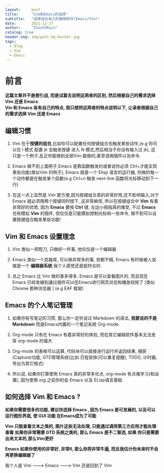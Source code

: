 ```yaml
---
layout:     post
title:      "Vim和Emacs的选择"
subtitle:   "选择适合自己的编辑软件(Emacs/Vim)"
date:       2021-12-27
author:     "ISouthRain"
catalog: true
header-img: img/post-bg-hacker.jpg
tags:
  - Blog
  - Vim
  - Emacs
---
```


# 前言
**这篇文章并不是想引战, 而是试着去说明这两者的区别, 然后根据自己的需求选择 Vim 还是 Emacs**  
**Vin 和 Emacs 各有自己的特点, 我只想把这两者的特点说明以下, 让读者根据自己的需求选择 Vim 还是 Emacs** 

## 编辑习惯
1. Vim 在于**按键的组合**,比如你可以配置任何按键组合去触发某些动作,(e.g 你可以在 I 模式 配置 jk 去触发按键 <ESC> 进入 N 模式,然后相当于你没有输入过 jk), 这只是一个例子,反正你能做到全部Vim 能做的,甚至调用插件以及命令.  

     

2. Emacs 做不到上面例子,Emacs 是靠函数触发的或者说你必须 Ctrl+才能实现某些功能(类似Vim 的例子), Emacs 就是一个 Elisp 语言的运行器, 你做的每一个动作都是在触发某个函数(e.g Ctrl+n 触发 next-line 函数将光标移动到下一行)  

     

3. 在这一点上显然是 Vim 更方便,因为按键组合真的非常好用,还不影响输入,对于 Emacs 就必须用两个按键同时按下, 这非常麻烦, 所以在按键组合中 **Vim** 有着非常好的优势, 因为 **Emacs** 要按 **Ctrl** 键, 左边小拇指真的难受, 不过 **Emacs** 也有模拟 **Vim** 的插件, 但仅仅是只能模拟控制光标和一些命令, 做不到可以设置按键组合触发某些功能!

     

## Vim 和 Emacs 设置理念
1. Vim 类似一把短刀, 只做好一件事, 他仅仅是一个编辑器  

2. Emacs 类似一个武器库, 可以做非常多的事, 但都不精, Emacs 有时候被人说做是一个 **编辑器系统** 我个人感觉还是挺符合的  

3. 总之 Emacs 比 Vim 做的事多得多, Emacs 是可以查看图片的, 而且现在 Emacs 已经发展到通过插件可以在Emacs进行网页浏览和播放视频了 [类似 Chrome 那种浏览器 ] (e.g EAF 框架) 


## Emacs 的个人笔记管理
1. 如果你有写笔记的习惯, 那么你一定听说过 Markdown 的语法, **我要说的不是Markdown** 而是Emacs内置的一个笔记系统 Org-mode.  

2. Org-mode 只有在 Emacs 有着非常好的体验, 而在其它编辑软件基本无法发挥 org-mode 的强大

3. Org-mode 的表格可以运算, 代码块可以直接进行运行并返回结果, 捕获(Capture)功能, GTD管理系统(比如 日程安排(可以重复提醒), TODO, 计时器, 导出为其它格式)  

4. 所以说, 如果你打算使用 Emacs 真的非常多优点, org-mode 有点难学习(和设置), 因为使用 org 之前你的会 Emacs 以及 ELisp语言基础

     

## 如何选择 Vim 和 Emacs ?
**如果你需要很多的功能, 建议你选择 Emacs , 因为 Emacs 是可发展的, 以及可以运行图形界面, 使 GUI 功能 在Emacs成为了可能** 

**Vim 只能查看文本之类的, 图片这些无法处理, 只能通过调用第三方应用才能处理查看** 
**如果你非常需要 GTD 系统之类的, 那么 Emacs 是不二智选, 如果 你只是需要出来文本的,那么Vim更好** 

**Emacs 如果你使用的非常好, 非常6, 那么你将非常牛逼, 而且我估计你未来时不会再更换编辑器了** 

我个人是 Vim ---> Emacs ---> Vim 还是回到了 Vim
